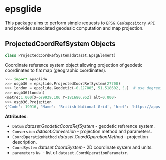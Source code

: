 <a id="epsglide"></a>

# epsglide

This package aims to perform simple requests to [`EPSG GeoRepository API`](https://apps.epsg.org/api/swagger/ui/index) and provides associated geodesic
computation and map projection.

<a id="epsglide.ProjectedCoordRefSystem"></a>

## ProjectedCoordRefSystem Objects

```python
class ProjectedCoordRefSystem(dataset.EpsgElement)
```

Coordinate reference system object allowing projection of geodetic
coordinates to flat map (geographic coordinates).


```python
>>> import epsglide
>>> osgb36 = epsglide.ProjectedCoordRefSystem(27700)
>>> london = epsglide.Geodetic(-0.127005, 51.518602, 0.)  # use degrees
>>> osgb36(london)
<metre:1.000[X=529939.106 Y=181680.962] alt=0.000>
>>> osgb36.Projection
{'Code': 19916, 'Name': 'British National Grid', 'href': 'https://apps.epsg.org/api/v1/Conversion/19916'}
```

**Attributes**:

- `Datum` _dataset.GeodeticCoordRefSystem_ - geodetic reference system.
- `Conversion` _dataset.Conversion_ - projection method and parameters.
- `CoordOperationMethod` _dataset.CoordOperationMethod_ - projection
  description.
- `CoordSystem` _dataset.CoordSystem_ - 2D coordinate system and units.
- `parameters` _list_ - list of `dataset.CoordOperationParameter`.


